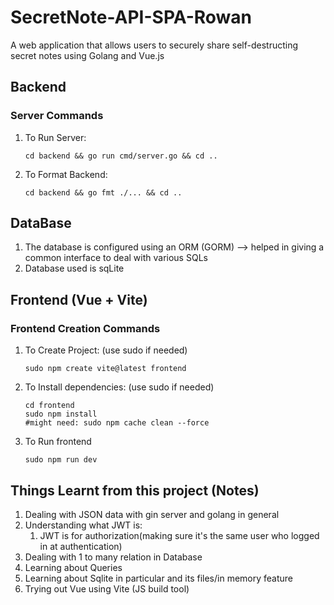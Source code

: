 # SecretNote-API-SPA-Rowan
A web application that allows users to securely share self-destructing secret notes using Golang and Vue.js

## Backend 

### Server Commands
1. To Run Server:
   ```
   cd backend && go run cmd/server.go && cd ..
   ```
2. To Format Backend:
   ```
   cd backend && go fmt ./... && cd ..
   ```
## DataBase
1. The database is configured using an ORM (GORM) --> helped in giving a common interface to deal with various SQLs
2. Database used is sqLite
<!-- 3. 
4.  -->

## Frontend (Vue + Vite)
### Frontend Creation Commands
1. To Create Project: (use sudo if needed)
   ```
   sudo npm create vite@latest frontend
   ```
2. To Install dependencies: (use sudo if needed)
   ```
   cd frontend
   sudo npm install
   #might need: sudo npm cache clean --force
   ```
3. To Run frontend
   ```
   sudo npm run dev
   ```

## Things Learnt from this project (Notes)

1. Dealing with JSON data with gin server and golang in general
2. Understanding what JWT is:
   1. JWT is for authorization(making sure it's the same user who logged in at authentication)
3. Dealing with 1 to many relation in Database
4. Learning about Queries
5. Learning about Sqlite in particular and its files/in memory feature
6. Trying out Vue using Vite (JS build tool)
<!-- 7. Learning Typescript -->

